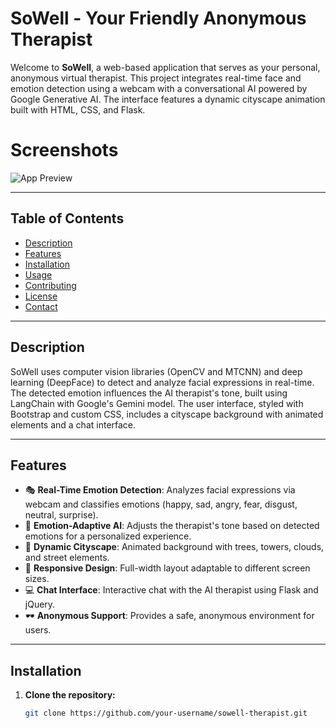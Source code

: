 # SoWell - Your Friendly Anonymous Therapist

Welcome to **SoWell**, a web-based application that serves as your personal, anonymous virtual therapist. This project integrates real-time face and emotion detection using a webcam with a conversational AI powered by Google Generative AI. The interface features a dynamic cityscape animation built with HTML, CSS, and Flask.

# Screenshots
![App Preview](static/screenshot.png)


---

## Table of Contents
- [Description](#description)
- [Features](#features)
- [Installation](#installation)
- [Usage](#usage)
- [Contributing](#contributing)
- [License](#license)
- [Contact](#contact)

---

## Description

SoWell uses computer vision libraries (OpenCV and MTCNN) and deep learning (DeepFace) to detect and analyze facial expressions in real-time. The detected emotion influences the AI therapist's tone, built using LangChain with Google's Gemini model. The user interface, styled with Bootstrap and custom CSS, includes a cityscape background with animated elements and a chat interface.

---

## Features

- 🎭 **Real-Time Emotion Detection**: Analyzes facial expressions via webcam and classifies emotions (happy, sad, angry, fear, disgust, neutral, surprise).
- 💬 **Emotion-Adaptive AI**: Adjusts the therapist's tone based on detected emotions for a personalized experience.
- 🌆 **Dynamic Cityscape**: Animated background with trees, towers, clouds, and street elements.
- 📱 **Responsive Design**: Full-width layout adaptable to different screen sizes.
- 💻 **Chat Interface**: Interactive chat with the AI therapist using Flask and jQuery.
- 🕶️ **Anonymous Support**: Provides a safe, anonymous environment for users.

---

## Installation

1. **Clone the repository:**
   ```bash
   git clone https://github.com/your-username/sowell-therapist.git
